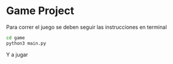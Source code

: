 # Game Project

Para correr el juego se deben seguir las instrucciones
 en terminal

```sh
cd game
python3 main.py
```

Y a jugar 